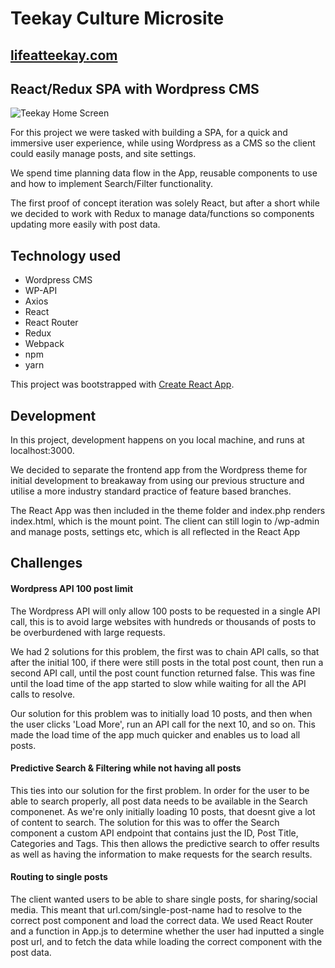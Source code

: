 # **Teekay Culture Microsite** #
## [lifeatteekay.com](http://lifeatteekay.com/)
## React/Redux SPA with Wordpress CMS ##

![Teekay Home Screen](http://i.imgur.com/eOlV9eH.png "Teekay Home Screen")

For this project we were tasked with building a SPA, for a quick and immersive user experience, while using Wordpress as a CMS so the client could easily manage posts, and site settings.

We spend time planning data flow in the App, reusable components to use and how to implement Search/Filter functionality.

The first proof of concept iteration was solely React, but after a short while we decided to work with Redux to manage data/functions so components updating more easily with post data.

## Technology used 
* Wordpress CMS
* WP-API
* Axios
* React 
* React Router
* Redux
* Webpack
* npm
* yarn

This project was bootstrapped with [Create React App](https://github.com/facebookincubator/create-react-app).

## Development
In this project, development happens on you local machine, and runs at localhost:3000. 

We decided to separate the frontend app from the Wordpress theme for initial development to breakaway from using our previous structure and utilise a more industry standard practice of feature based branches.

The React App was then included in the theme folder and index.php renders index.html, which is the mount point. The client can still login to /wp-admin and manage posts, settings etc, which is all reflected in the React App

## Challenges
#### Wordpress API 100 post limit
The Wordpress API will only allow 100 posts to be requested in a single API call, this is to avoid large websites with hundreds or thousands of posts to be overburdened with large requests.

We had 2 solutions for this problem, the first was to chain API calls, so that after the initial 100, if there were still posts in the total post count, then run a second API call, until the post count function returned false. 
This was fine until the load time of the app started to slow while waiting for all the API calls to resolve.

Our solution for this problem was to initially load 10 posts, and then when the user clicks 'Load More', run an API call for the next 10, and so on. This made the load time of the app much quicker and enables us to load all posts.

#### Predictive Search & Filtering while not having all posts
This ties into our solution for the first problem. In order for the user to be able to search properly, all post data needs to be available in the Search componenet. As we're only initially loading 10 posts, that doesnt give a lot of content to search. 
The solution for this was to offer the Search component a custom API endpoint that contains just the ID, Post Title, Categories and Tags.
This then allows the predictive search to offer results as well as having the information to make requests for the search results.

#### Routing to single posts
The client wanted users to be able to share single posts, for sharing/social media. This meant that url.com/single-post-name had to resolve to the correct post component and load the correct data.
We used React Router and a function in App.js to determine whether the user had inputted a single post url, and to fetch the data while loading the correct component with the post data.
